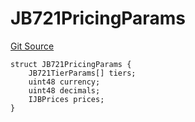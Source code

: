 # JB721PricingParams

[Git Source](https://github.com/jbx-protocol/juice-721-delegate/blob/6897119af158934bfd920f0f9a55758085111dd3/contracts/structs/JB721PricingParams.sol)

```solidity
struct JB721PricingParams {
    JB721TierParams[] tiers;
    uint48 currency;
    uint48 decimals;
    IJBPrices prices;
}
```
